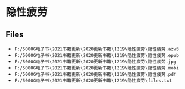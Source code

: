 # 隐性疲劳

## Files

- `F:/5000G电子书\2021书籍更新\2020更新书籍\1219\隐性疲劳\隐性疲劳.azw3`
- `F:/5000G电子书\2021书籍更新\2020更新书籍\1219\隐性疲劳\隐性疲劳.epub`
- `F:/5000G电子书\2021书籍更新\2020更新书籍\1219\隐性疲劳\隐性疲劳.jpg`
- `F:/5000G电子书\2021书籍更新\2020更新书籍\1219\隐性疲劳\隐性疲劳.mobi`
- `F:/5000G电子书\2021书籍更新\2020更新书籍\1219\隐性疲劳\隐性疲劳.pdf`
- `F:/5000G电子书\2021书籍更新\2020更新书籍\1219\隐性疲劳\files.txt`
